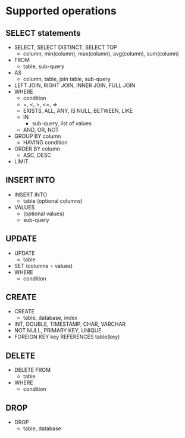 # Supported operations

## SELECT statements

- SELECT, SELECT DISTINCT, SELECT TOP
  - column, min(column), max(column), avg(column), sum(column)
- FROM
  - table, sub-query
- AS
  - column, table, join table, sub-query 
- LEFT JOIN, RIGHT JOIN, INNER JOIN, FULL JOIN
- WHERE
  - condition
  - =, <, >, <=, =>
  - EXISTS, ALL, ANY, IS NULL, BETWEEN, LIKE
  - IN
    - sub-query, list of values
  - AND, OR, NOT
- GROUP BY column
  - HAVING condition
- ORDER BY column
  - ASC, DESC
- LIMIT

## INSERT INTO

- INSERT INTO
  - table (optional columns)
- VALUES
  - (optional values)
  - sub-query

## UPDATE

- UPDATE
  - table
- SET (columns = values)
- WHERE
  - condition

## CREATE

- CREATE
  - table, database, index
- INT, DOUBLE, TIMESTAMP, CHAR, VARCHAR
- NOT NULL, PRIMARY KEY, UNIQUE
- FOREIGN KEY key REFERENCES table(key)

## DELETE

- DELETE FROM
  - table
- WHERE
  - condition

## DROP

- DROP
  - table, database
